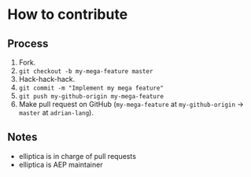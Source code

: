 # How to contribute

## Process
1. Fork.
2. `git checkout -b my-mega-feature master`
3. Hack-hack-hack.
4. `git commit -m "Implement my mega feature"`
5. `git push my-github-origin my-mega-feature`
6. Make pull request on GitHub (`my-mega-feature` at `my-github-origin` -> `master` at `adrian-lang`).

## Notes
* elliptica is in charge of pull requests
* elliptica is AEP maintainer
